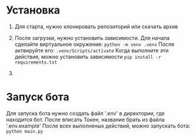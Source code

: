 # Установка
1. Для старта, нужно клонировать репозиторий или скачать архив
2. После загрузки, нужно установить зависимости.
Для начала сделайте виртуальное окружение: 
`python -m venv .venv`
После актвируйте его: `.venv/Scripts/activate`
Когда выполните эти действия, можно установить зависимости
`pip install -r requirements.txt`

3. 

# Запуск бота
Для запуска бота нужно создать файл '.env' в директории, где находится бот. После вписать Токен, название брать из файла '.env.example'
После всех выполненых действий, можно запускать бота:
`python main.py`
